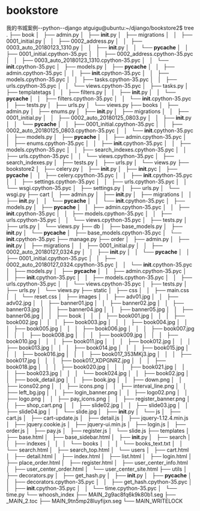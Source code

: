 # bookstore
我的书城案例--python--django
atguigu@ubuntu:~/djiango/bookstore2$ tree
.
├── book
│   ├── admin.py
│   ├── __init__.py
│   ├── migrations
│   │   ├── 0001_initial.py
│   │   ├── 0002_address.py
│   │   ├── 0003_auto_20180123_1310.py
│   │   ├── __init__.py
│   │   └── __pycache__
│   │       ├── 0001_initial.cpython-35.pyc
│   │       ├── 0002_address.cpython-35.pyc
│   │       ├── 0003_auto_20180123_1310.cpython-35.pyc
│   │       └── __init__.cpython-35.pyc
│   ├── models.py
│   ├── __pycache__
│   │   ├── admin.cpython-35.pyc
│   │   ├── __init__.cpython-35.pyc
│   │   ├── models.cpython-35.pyc
│   │   ├── tasks.cpython-35.pyc
│   │   ├── urls.cpython-35.pyc
│   │   └── views.cpython-35.pyc
│   ├── tasks.py
│   ├── templatetags
│   │   ├── filters.py
│   │   ├── __init__.py
│   │   └── __pycache__
│   │       ├── filters.cpython-35.pyc
│   │       └── __init__.cpython-35.pyc
│   ├── tests.py
│   ├── urls.py
│   └── views.py
├── books
│   ├── admin.py
│   ├── enums.py
│   ├── __init__.py
│   ├── migrations
│   │   ├── 0001_initial.py
│   │   ├── 0002_auto_20180125_0803.py
│   │   ├── __init__.py
│   │   └── __pycache__
│   │       ├── 0001_initial.cpython-35.pyc
│   │       ├── 0002_auto_20180125_0803.cpython-35.pyc
│   │       └── __init__.cpython-35.pyc
│   ├── models.py
│   ├── __pycache__
│   │   ├── admin.cpython-35.pyc
│   │   ├── enums.cpython-35.pyc
│   │   ├── __init__.cpython-35.pyc
│   │   ├── models.cpython-35.pyc
│   │   ├── search_indexes.cpython-35.pyc
│   │   ├── urls.cpython-35.pyc
│   │   └── views.cpython-35.pyc
│   ├── search_indexes.py
│   ├── tests.py
│   ├── urls.py
│   └── views.py
├── bookstore2
│   ├── celery.py
│   ├── __init__.py
│   ├── __init__.pyc
│   ├── __pycache__
│   │   ├── celery.cpython-35.pyc
│   │   ├── __init__.cpython-35.pyc
│   │   ├── settings.cpython-35.pyc
│   │   ├── urls.cpython-35.pyc
│   │   └── wsgi.cpython-35.pyc
│   ├── settings.py
│   ├── urls.py
│   └── wsgi.py
├── cart
│   ├── admin.py
│   ├── __init__.py
│   ├── migrations
│   │   ├── __init__.py
│   │   └── __pycache__
│   │       └── __init__.cpython-35.pyc
│   ├── models.py
│   ├── __pycache__
│   │   ├── admin.cpython-35.pyc
│   │   ├── __init__.cpython-35.pyc
│   │   ├── models.cpython-35.pyc
│   │   ├── urls.cpython-35.pyc
│   │   └── views.cpython-35.pyc
│   ├── tests.py
│   ├── urls.py
│   └── views.py
├── db
│   ├── base_models.py
│   ├── __init__.py
│   └── __pycache__
│       ├── base_models.cpython-35.pyc
│       └── __init__.cpython-35.pyc
├── manage.py
├── order
│   ├── admin.py
│   ├── __init__.py
│   ├── migrations
│   │   ├── 0001_initial.py
│   │   ├── 0002_auto_20180127_0324.py
│   │   ├── __init__.py
│   │   └── __pycache__
│   │       ├── 0001_initial.cpython-35.pyc
│   │       ├── 0002_auto_20180127_0324.cpython-35.pyc
│   │       └── __init__.cpython-35.pyc
│   ├── models.py
│   ├── __pycache__
│   │   ├── admin.cpython-35.pyc
│   │   ├── __init__.cpython-35.pyc
│   │   ├── models.cpython-35.pyc
│   │   ├── urls.cpython-35.pyc
│   │   └── views.cpython-35.pyc
│   ├── tests.py
│   ├── urls.py
│   └── views.py
├── static
│   ├── css
│   │   ├── main.css
│   │   └── reset.css
│   ├── images
│   │   ├── adv01.jpg
│   │   ├── adv02.jpg
│   │   ├── banner01.jpg
│   │   ├── banner02.jpg
│   │   ├── banner03.jpg
│   │   ├── banner04.jpg
│   │   ├── banner05.jpg
│   │   ├── banner06.jpg
│   │   ├── book
│   │   │   ├── book001.jpg
│   │   │   ├── book002.jpg
│   │   │   ├── book003.jpg
│   │   │   ├── book004.jpg
│   │   │   ├── book005.jpg
│   │   │   ├── book006.jpg
│   │   │   ├── book007.jpg
│   │   │   ├── book008.jpg
│   │   │   ├── book009.jpg
│   │   │   ├── book010.jpg
│   │   │   ├── book011.jpg
│   │   │   ├── book012.jpg
│   │   │   ├── book013.jpg
│   │   │   ├── book014.jpg
│   │   │   ├── book015.jpg
│   │   │   ├── book016.jpg
│   │   │   ├── book017_353MKj3.jpg
│   │   │   ├── book017.jpg
│   │   │   ├── book017_XDPGNRZ.jpg
│   │   │   ├── book018.jpg
│   │   │   ├── book020.jpg
│   │   │   ├── book021.jpg
│   │   │   ├── book023.jpg
│   │   │   └── book024.jpg
│   │   ├── book02.jpg
│   │   ├── book_detail.jpg
│   │   ├── book.jpg
│   │   ├── down.png
│   │   ├── icons02.png
│   │   ├── icons.png
│   │   ├── interval_line.png
│   │   ├── left_bg.jpg
│   │   ├── login_banner.png
│   │   ├── logo02.png
│   │   ├── logo.png
│   │   ├── pay_icons.png
│   │   ├── register_banner.png
│   │   ├── shop_cart.png
│   │   ├── slide02.jpg
│   │   ├── slide03.jpg
│   │   ├── slide04.jpg
│   │   └── slide.jpg
│   ├── __init__.py
│   └── js
│       ├── cart.js
│       ├── cart-update.js
│       ├── detail.js
│       ├── jquery-1.12.4.min.js
│       ├── jquery.cookie.js
│       ├── jquery-ui.min.js
│       ├── login.js
│       ├── order.js
│       ├── pay.js
│       ├── register.js
│       └── slide.js
├── templates
│   ├── base.html
│   ├── base_sidebar.html
│   ├── __init__.py
│   ├── search
│   │   ├── indexes
│   │   │   └── books
│   │   │       └── books_text.txt
│   │   └── search.html
│   ├── search_top.html
│   └── users
│       ├── cart.html
│       ├── detail.html
│       ├── index.html
│       ├── list.html
│       ├── login.html
│       ├── place_order.html
│       ├── register.html
│       ├── user_center_info.html
│       ├── user_center_order.html
│       └── user_center_site.html
├── utils
│   ├── decorators.py
│   ├── get_hash.py
│   ├── __init__.py
│   ├── __pycache__
│   │   ├── decorators.cpython-35.pyc
│   │   ├── get_hash.cpython-35.pyc
│   │   ├── __init__.cpython-35.pyc
│   │   └── time.cpython-35.pyc
│   └── time.py
└── whoosh_index
    ├── MAIN_2g9ac8fq6k9k80b1.seg
    ├── _MAIN_2.toc
    ├── MAIN_9tn5mp28luyfijxn.seg
    └── MAIN_WRITELOCK
